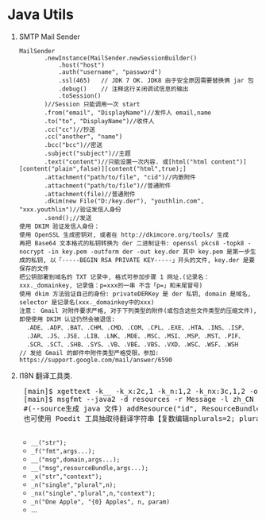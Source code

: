 # Java Utils

1. SMTP Mail Sender

   ```
   MailSender
          .newInstance(MailSender.newSessionBuilder()
              .host("host")
              .auth("username", "password")
              .ssl(465)   // JDK 7 OK. JDK8 由于安全原因需要替换俩 jar 包
              .debug()    // 注释这行关闭调试信息的输出
              .toSession()
          )//Session 只能调用一次 start
          .from("email", "DisplayName")//发件人 email,name
          .to("to", "DisplayName")//收件人
          .cc("cc")//抄送
          .cc("another", "name")
          .bcc("bcc")//密送
          .subject("subject")//主题
          .text("content")//只能设置一次内容. 或[html("html content")][content("plain",false)][content("html",true);]
          .attachment("path/to/file", "cid")//内嵌附件
          .attachment("path/to/file")//普通附件
          .attachment(file)//普通附件
          .dkim(new File("D:/key.der"), "youthlin.com", "xxx.youthlin")//验证发信人身份
          .send();//发送
   使用 DKIM 验证发信人身份：
   使用 OpenSSL 生成密钥对, 或者在 http://dkimcore.org/tools/ 生成
   再把 Base64 文本格式的私钥转换为 der 二进制证书: openssl pkcs8 -topk8 -nocrypt -in key.pem -outform der -out key.der 其中 key.pem 是第一步生成的私钥, 以「-----BEGIN RSA PRIVATE KEY-----」开头的文件, key.der 是要保存的文件
   把公钥部署到域名的 TXT 记录中, 格式可参加步骤 1 网址.(记录名：xxx._domainkey, 记录值：p=xxx的一串 不含「p=」和末尾冒号)
   使用 dkim 方法验证自己的身份: privateDERKey 是 der 私钥, domain 是域名, selector 是记录名(xxx._domainkey中的xxx)
   注意： Gmail 对附件要求严格, 对于下列类型的附件(或包含这些文件类型的压缩文件), 即使使用 DKIM 认证仍然会被退信: 
     .ADE、.ADP、.BAT、.CHM、.CMD、.COM、.CPL、.EXE、.HTA、.INS、.ISP、
     .JAR、.JS、.JSE、.LIB、.LNK、.MDE、.MSC、.MSI、.MSP、.MST、.PIF、
     .SCR、.SCT、.SHB、.SYS、.VB、.VBE、.VBS、.VXD、.WSC、.WSF、.WSH
   // 发给 Gmail 的邮件中附件类型严格受限，参加: https://support.google.com/mail/answer/6590
   ```
2. I18N
    翻译工具类.
    <pre>
    [main]$ xgettext -k__ -k_x:2c,1 -k_n:1,2 -k_nx:3c,1,2 -o resources/Message.pot java/pack/age/Clazz.java --from-code UTF-8 
    [main]$ msgfmt --java2 -d resources -r Message -l zh_CN resources\Message_zh_CN.po 
    #(--source生成 java 文件) addResource("id", ResourceBundle.getBundle("Message"));
    也可使用 Poedit 工具抽取待翻译字符串【复数编辑nplurals=2; plural=n == 1 ? 0 : 1;】
    </pre>
    
    * <code>__("str");</code>
    * <code>_f("fmt",args...);</code>
    * <code>__("msg",domain,args...);</code>
    * <code>__("msg",resourceBundle,args...);</code>
    * <code>_x("str","context");</code>
    * <code>_n("single","plural",n);</code>
    * <code>_nx("single","plural",n,"context");</code>
    * <code>_n("One Apple", "{0} Apples", n, param)</code>
    * ...

